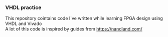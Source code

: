### VHDL practice
This repository cointains code I`ve written while learning FPGA design using VHDL and Vivado  
A lot of this code is inspired by guides from https://nandland.com/ 

